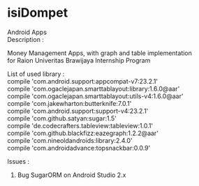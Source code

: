 # isiDompet

Android Apps <br>
Description : <br>


Money Management Apps, with graph and table implementation <br>
for Raion Univeritas Brawijaya Internship Program <br> 

List of used library : <br>
    compile 'com.android.support:appcompat-v7:23.2.1'<br>
    compile 'com.ogaclejapan.smarttablayout:library:1.6.0@aar'<br>
    compile 'com.ogaclejapan.smarttablayout:utils-v4:1.6.0@aar'<br>
    compile 'com.jakewharton:butterknife:7.0.1'<br>
    compile 'com.android.support:support-v4:23.2.1'<br>
    compile 'com.github.satyan:sugar:1.5'<br>
    compile 'de.codecrafters.tableview:tableview:1.0.1'<br>
    compile 'com.github.blackfizz:eazegraph:1.2.2@aar'<br>
    compile 'com.nineoldandroids:library:2.4.0'<br>
    compile 'com.androidadvance:topsnackbar:0.0.9'<br>


Issues :<br>
1. Bug SugarORM on Android Studio 2.x <br>
